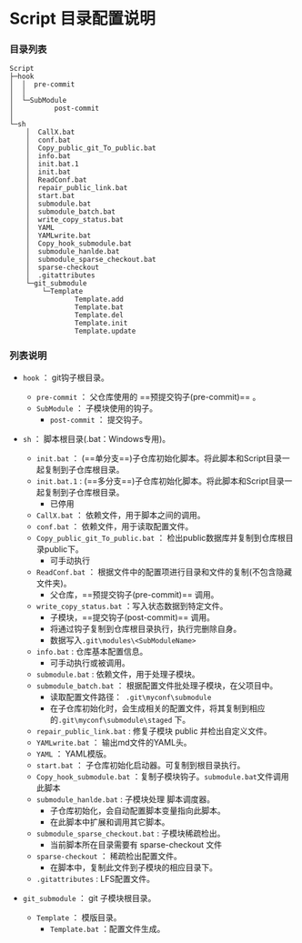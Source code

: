 # Script 目录配置说明

### 目录列表

```
Script
├─hook
│  │  pre-commit
│  │  
│  └─SubModule
│          post-commit
│          
└─sh
    │  CallX.bat
    │  conf.bat
    │  Copy_public_git_To_public.bat
    │  info.bat
    │  init.bat.1
    │  init.bat
    │  ReadConf.bat
    │  repair_public_link.bat
    │  start.bat
    │  submodule.bat
    │  submodule_batch.bat
    │  write_copy_status.bat
    │  YAML
    │  YAMLwrite.bat
    │  Copy_hook_submodule.bat
    │  submodule_hanlde.bat
    │  submodule_sparse_checkout.bat
    │  sparse-checkout
    │  .gitattributes
    └─git_submodule
        └─Template
                Template.add
                Template.bat
                Template.del
                Template.init
                Template.update
```



### 列表说明

* `hook`   ： git钩子根目录。
  * `pre-commit`  ： 父仓库使用的 ==预提交钩子(pre-commit)==  。
  * `SubModule` ： 子模块使用的钩子。
    * `post-commit` ： 提交钩子。



* `sh`  ： 脚本根目录(.bat：Windows专用)。
  * `init.bat` ： (==单分支==)子仓库初始化脚本。将此脚本和Script目录一起复制到子仓库根目录。
  * `init.bat.1` : (==多分支==)子仓库初始化脚本。将此脚本和Script目录一起复制到子仓库根目录。
    * 已停用
  * `CallX.bat`  ： 依赖文件，用于脚本之间的调用。
  * `conf.bat` ： 依赖文件，用于读取配置文件。
  * `Copy_public_git_To_public.bat`  ： 检出public数据库并复制到仓库根目录public下。
    * 可手动执行
  * `ReadConf.bat` ： 根据文件中的配置项进行目录和文件的复制(不包含隐藏文件夹)。
    * 父仓库，==预提交钩子(pre-commit)==  调用。
  * `write_copy_status.bat`  ：写入状态数据到特定文件。
    * 子模块，==提交钩子(post-commit)== 调用。
    * 将通过钩子复制到仓库根目录执行，执行完删除自身。
    * 数据写入`.git\modules\<SubModuleName>`
  * `info.bat`  :  仓库基本配置信息。
    * 可手动执行或被调用。
  * `submodule.bat`  :  依赖文件，用于处理子模块。
  * `submodule_batch.bat`  ： 根据配置文件批处理子模块，在父项目中。
    * 读取配置文件路径：` .git\myconf\submodule`
    * 在子仓库初始化时，会生成相关的配置文件，将其复制到相应的`.git\myconf\submodule\staged` 下。
  * `repair_public_link.bat`  :  修复子模块 public 并检出自定义文件。
  * `YAMLwrite.bat` ： 输出md文件的YAML头。
  * `YAML` ： YAML模版。
  * `start.bat` ： 子仓库初始化启动器。可复制到根目录执行。
  * `Copy_hook_submodule.bat`  ：复制子模块钩子。`submodule.bat`文件调用此脚本
  * `submodule_hanlde.bat` :  子模块处理 脚本调度器。
    * 子仓库初始化，会自动配置脚本变量指向此脚本。
    * 在此脚本中扩展和调用其它脚本。
  * `submodule_sparse_checkout.bat` : 子模块稀疏检出。
    * 当前脚本所在目录需要有 sparse-checkout 文件
  * `sparse-checkout` ： 稀疏检出配置文件。
    * 在脚本中，复制此文件到子模块的相应目录下。
  * `.gitattributes` : LFS配置文件。
* `git_submodule`  ： git 子模块根目录。
  * `Template`  ： 模版目录。
    * `Template.bat` ：配置文件生成。



